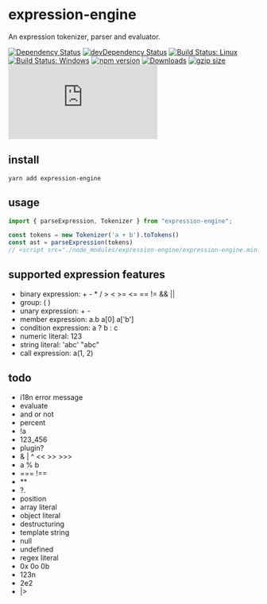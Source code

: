 # expression-engine

An expression tokenizer, parser and evaluator.

[![Dependency Status](https://david-dm.org/plantain-00/expression-engine.svg)](https://david-dm.org/plantain-00/expression-engine)
[![devDependency Status](https://david-dm.org/plantain-00/expression-engine/dev-status.svg)](https://david-dm.org/plantain-00/expression-engine#info=devDependencies)
[![Build Status: Linux](https://travis-ci.org/plantain-00/expression-engine.svg?branch=master)](https://travis-ci.org/plantain-00/expression-engine)
[![Build Status: Windows](https://ci.appveyor.com/api/projects/status/github/plantain-00/expression-engine?branch=master&svg=true)](https://ci.appveyor.com/project/plantain-00/expression-engine/branch/master)
[![npm version](https://badge.fury.io/js/expression-engine.svg)](https://badge.fury.io/js/expression-engine)
[![Downloads](https://img.shields.io/npm/dm/expression-engine.svg)](https://www.npmjs.com/package/expression-engine)
[![gzip size](https://img.badgesize.io/https://unpkg.com/expression-engine?compression=gzip)](https://unpkg.com/expression-engine)
[![type-coverage](https://img.shields.io/badge/dynamic/json.svg?label=type-coverage&prefix=%E2%89%A5&suffix=%&query=$.typeCoverage.atLeast&uri=https%3A%2F%2Fraw.githubusercontent.com%2Fplantain-00%2Fexpression-engine%2Fmaster%2Fpackage.json)](https://github.com/plantain-00/expression-engine)

## install

`yarn add expression-engine`

## usage

```ts
import { parseExpression, Tokenizer } from "expression-engine";

const tokens = new Tokenizer('a + b').toTokens()
const ast = parseExpression(tokens)
// <script src="./node_modules/expression-engine/expression-engine.min.js"></script>
```

## supported expression features

+ binary expression: + - * / > < >= <= == != && ||
+ group: ( )
+ unary expression: + -
+ member expression: a.b a[0] a['b']
+ condition expression: a ? b : c
+ numeric literal: 123
+ string literal: 'abc' "abc"
+ call expression: a(1, 2)

## todo

+ i18n error message
+ evaluate
+ and or not
+ percent
+ !a
+ 123_456
+ plugin?
+ & | ^ << >> >>>
+ a % b
+ === !==
+ **
+ ?.
+ position
+ array literal
+ object literal
+ destructuring
+ template string
+ null
+ undefined
+ regex literal
+ 0x 0o 0b
+ 123n
+ 2e2
+ |>

